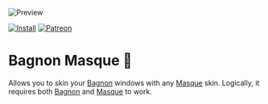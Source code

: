 ![Preview](http://jaliborc.com/images/addons/large/bagnon/facade/diablo.jpg#4)

[![Install](http://img.shields.io/badge/install-curseforge-blueviolet)](https://www.curseforge.com/wow/addons/bagnon-facade/files)
[![Patreon](http://img.shields.io/badge/donate-patreon-orange)](https://www.patreon.com/jaliborc)

# Bagnon Masque :art:
Allows you to skin your [Bagnon](https://github.com/tullamods/Bagnon) windows with any [Masque](https://github.com/StormFX/Masque) skin.
Logically, it requires both [Bagnon](https://github.com/tullamods/Bagnon) and [Masque](https://github.com/StormFX/Masque) to work.
